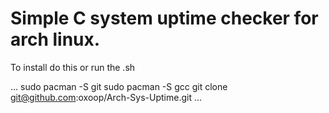 # Simple C system uptime checker for arch linux. 

To install do this or run the .sh

...
sudo pacman -S git
sudo pacman -S gcc
git clone git@github.com:oxoop/Arch-Sys-Uptime.git
...


